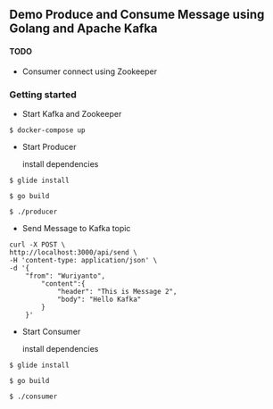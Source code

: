 ## Demo Produce and Consume Message using Golang and Apache Kafka

#### TODO
- Consumer connect using Zookeeper

### Getting started

- Start Kafka and Zookeeper
```shell
$ docker-compose up
```

- Start Producer

  install dependencies
```shell
$ glide install
```
```shell
$ go build
```
```shell
$ ./producer
```

- Send Message to Kafka topic
```shell
curl -X POST \
http://localhost:3000/api/send \
-H 'content-type: application/json' \
-d '{
    "from": "Wuriyanto",
        "content":{
            "header": "This is Message 2",
            "body": "Hello Kafka"
        }
    }'
```

- Start Consumer

  install dependencies
```shell
$ glide install
```
```shell
$ go build
```
```shell
$ ./consumer
```